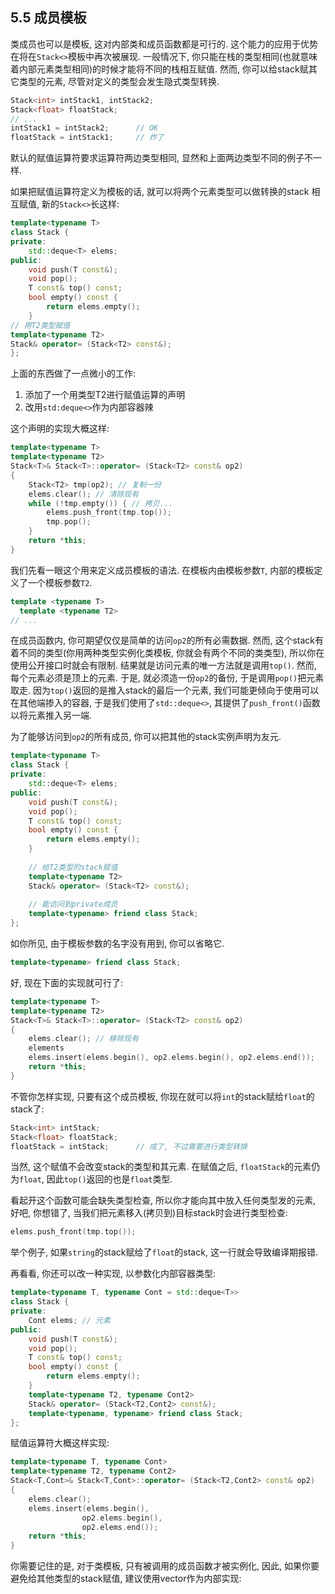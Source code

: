 ## 5.5 成员模板

类成员也可以是模板, 这对内部类和成员函数都是可行的. 这个能力的应用于优势在将在`Stack<>`模板中再次被展现. 一般情况下, 你只能在栈的类型相同(也就意味着内部元素类型相同)的时候才能将不同的栈相互赋值. 然而, 你可以给stack赋其它类型的元素, 尽管对定义的类型会发生隐式类型转换.

```cpp
Stack<int> intStack1, intStack2;
Stack<float> floatStack;
// ...
intStack1 = intStack2;		// OK
floatStack = intStack1;		// 炸了
```

默认的赋值运算符要求运算符两边类型相同, 显然和上面两边类型不同的例子不一样.

如果把赋值运算符定义为模板的话, 就可以将两个元素类型可以做转换的stack 相互赋值, 新的`Stack<>`长这样:

```cpp
template<typename T>
class Stack {
private:
	std::deque<T> elems; 
public:
	void push(T const&); 
	void pop(); 
	T const& top() const; 
	bool empty() const { 
		return elems.empty();
	}
// 用T2类型赋值
template<typename T2>
Stack& operator= (Stack<T2> const&);
};
```

上面的东西做了一点微小的工作:

1. 添加了一个用类型T2进行赋值运算的声明
2. 改用`std:deque<>`作为内部容器辣

这个声明的实现大概这样:

```cpp
template<typename T>
template<typename T2>
Stack<T>& Stack<T>::operator= (Stack<T2> const& op2)
{
	Stack<T2> tmp(op2); // 复制一份
	elems.clear(); // 清除现有
	while (!tmp.empty()) { // 拷贝...
		elems.push_front(tmp.top());
		tmp.pop();
	}
	return *this;
}
```

我们先看一眼这个用来定义成员模板的语法. 在模板内由模板参数`T`, 内部的模板定义了一个模板参数`T2`.

```cpp
template <typename T>
  template <typename T2>
// ...
```

在成员函数内, 你可期望仅仅是简单的访问`op2`的所有必需数据. 然而, 这个stack有着不同的类型(你用两种类型实例化类模板, 你就会有两个不同的类类型), 所以你在使用公开接口时就会有限制. 结果就是访问元素的唯一方法就是调用`top()`. 然而, 每个元素必须是顶上的元素. 于是, 就必须造一份`op2`的备份, 于是调用`pop()`把元素取走. 因为`top()`返回的是推入stack的最后一个元素, 我们可能更倾向于使用可以在其他端掺入的容器, 于是我们使用了`std::deque<>`, 其提供了`push_front()`函数以将元素推入另一端.

为了能够访问到`op2`的所有成员, 你可以把其他的stack实例声明为友元.

```cpp
template<typename T>
class Stack {
private:
	std::deque<T> elems; 
public:
	void push(T const&); 
	void pop(); 
	T const& top() const;
	bool empty() const { 
		return elems.empty();
	}
    
    // 给T2类型的stack赋值
    template<typename T2>
    Stack& operator= (Stack<T2> const&);
    
    // 能访问到private成员
    template<typename> friend class Stack;
};
```

如你所见, 由于模板参数的名字没有用到, 你可以省略它.

```cpp
template<typename> friend class Stack;
```

好, 现在下面的实现就可行了:

```cpp
template<typename T>
template<typename T2>
Stack<T>& Stack<T>::operator= (Stack<T2> const& op2)
{
    elems.clear(); // 移除现有
    elements
    elems.insert(elems.begin(), op2.elems.begin(), op2.elems.end());
    return *this;
}
```

不管你怎样实现, 只要有这个成员模板, 你现在就可以将`int`的stack赋给`float`的stack了:

```cpp
Stack<int> intStack;
Stack<float> floatStack;
floatStack = intStack;		// 成了, 不过需要进行类型转换
```

当然, 这个赋值不会改变stack的类型和其元素. 在赋值之后, `floatStack`的元素仍为`float`, 因此`top()`返回的也是`float`类型.

看起开这个函数可能会缺失类型检查, 所以你才能向其中放入任何类型发的元素, 好吧, 你想错了, 当我们把元素移入(拷贝到)目标stack时会进行类型检查:

```cpp
elems.push_front(tmp.top());
```

举个例子, 如果`string`的stack赋给了`float`的stack, 这一行就会导致编译期报错.

再看看, 你还可以改一种实现, 以参数化内部容器类型:

```cpp
template<typename T, typename Cont = std::deque<T>>
class Stack {
private:
	Cont elems; // 元素
public:
	void push(T const&); 
	void pop(); 
	T const& top() const; 
	bool empty() const { 
		return elems.empty();
	}
	template<typename T2, typename Cont2>
	Stack& operator= (Stack<T2,Cont2> const&);
	template<typename, typename> friend class Stack;
};

```

赋值运算符大概这样实现:

```cpp
template<typename T, typename Cont>
template<typename T2, typename Cont2>
Stack<T,Cont>& Stack<T,Cont>::operator= (Stack<T2,Cont2> const& op2)
{
    elems.clear(); 
    elems.insert(elems.begin(),
                op2.elems.begin(),
                op2.elems.end());
    return *this;
}
```

你需要记住的是, 对于类模板, 只有被调用的成员函数才被实例化, 因此, 如果你要避免给其他类型的stack赋值, 建议使用vector作为内部实现:

